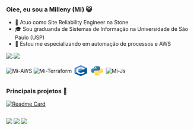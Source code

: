 ### Oiee, eu sou a Milleny (Mi) 😺
- 💚 Atuo como Site Reliability Engineer na Stone
- 🎓 Sou graduanda de Sistemas de Informação na Universidade de São Paulo (USP) 
- 🌱 Estou me especializando em automação de processos e AWS

<a href="https://github.com/anuraghazra/github-readme-stats">
  <img height=150 align="center" src="https://github-readme-stats.vercel.app/api?username=micdasx&hide=prs,issues,reviews&show_icons=true&theme=radical&&rank_icon=github" />
</a>
<a href="https://github.com/anuraghazra/convoychat">
  <img height=150 align="center" src="https://github-readme-stats.vercel.app/api/top-langs?username=micdasx&layout=compact&langs_count=8&card_width=200&theme=radical&size_weight=0.5&count_weight=0.5" />
</a>

<div style="display: inline_block"><br>
  <img align="center" alt="Mi-AWS" height="30" src="https://cdn.jsdelivr.net/gh/devicons/devicon/icons/amazonwebservices/amazonwebservices-original.svg">
  <img align="center" alt="Mi-Terraform" height="30" width="40" src="https://cdn.jsdelivr.net/gh/devicons/devicon/icons/terraform/terraform-original.svg">
  <img align="center" alt="Mi-CSS" height="30" width="40" src="https://raw.githubusercontent.com/devicons/devicon/master/icons/c/c-original.svg">
  <img align="center" alt="Mi-Python" height="30" width="40" src="https://raw.githubusercontent.com/devicons/devicon/master/icons/python/python-original.svg">
  <img align="center" alt="Mi-Js" height="30" width="40" src="https://cdn.jsdelivr.net/gh/devicons/devicon/icons/java/java-original.svg">
</div>

## 

### Principais projetos 🚀
          
[![Readme Card](https://github-readme-stats.vercel.app/api/pin/?username=micdasx&repo=pong&show_icons=true&theme=radical)](https://github.com/anuraghazra/github-readme-stats)

##

<div>
 <a href="mailto:milleny@usp.br" target="_blank"><img src="https://img.shields.io/badge/-Gmail-%23333?style=for-the-badge&logo=gmail&logoColor=white" target="_blank"></a>
 <a href="https://www.linkedin.com/in/micdas/" target="_blank"><img src="https://img.shields.io/badge/LinkedIn-0077B5?style=for-the-badge&logo=linkedin&logoColor=white" target="_blank"></a>
 <a href="https://open.spotify.com/user/21oc3boj3ktmx7effdpiiunbi" target="_blank"><img src="https://img.shields.io/badge/Spotify-1ED760?&style=for-the-badge&logo=spotify&logoColor=white" target="_blank"></a>
</div>


